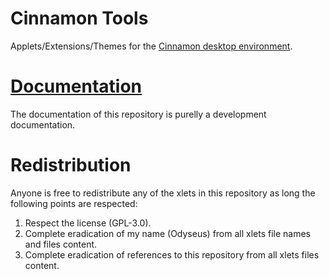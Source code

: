 
# Cinnamon Tools

Applets/Extensions/Themes for the [Cinnamon desktop environment](https://github.com/linuxmint/Cinnamon).

# [Documentation](https://odyseus.github.io/CinnamonTools)

The documentation of this repository is purelly a development documentation.

# Redistribution

Anyone is free to redistribute any of the xlets in this repository as long the following points are respected:

1. Respect the license (GPL-3.0).
2. Complete eradication of my name (Odyseus) from all xlets file names and files content.
3. Complete eradication of references to this repository from all xlets files content.

